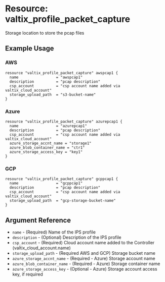 # Resource: valtix_profile_packet_capture

Storage location to store the pcap files

## Example Usage

### AWS

```hcl
resource "valtix_profile_packet_capture" awspcap1 {
  name                 = "awspcap1"
  description          = "pcap description"
  csp_account          = "csp account name added via valtix_cloud_account"
  storage_upload_path  = "s3-bucket-name"
}
```

### Azure

```hcl
resource "valtix_profile_packet_capture" azurepcap1 {
  name                 = "azurepcap1"
  description          = "pcap description"
  csp_account          = "csp account name added via valtix_cloud_account"
  azure_storage_accnt_name = "storage1"
  azure_blob_container_name = "ctr1"
  azure_storage_access_key = "key1"
}
```


### GCP

```hcl
resource "valtix_profile_packet_capture" gcppcap1 {
  name                 = "gcppcap1"
  description          = "pcap description"
  csp_account          = "csp account name added via valtix_cloud_account"
  storage_upload_path  = "gcp-storage-bucket-name"
}
```

## Argument Reference

* `name` - (Required) Name of the IPS profile
* `description` - (Optional) Description of the IPS profile
* `csp_account` - (Required) Cloud account name added to the Controller (valtix_cloud_account.name)
* `storage_upload_path` - (Required AWS and GCP) Storage bucket name
* `azure_storage_accnt_name` - (Required - Azure) Storage account name
* `azure_blob_container_name` - (Required - Azure) Storage container name
* `azure_storage_access_key` - (Optional - Azure) Storage account access key, if required
